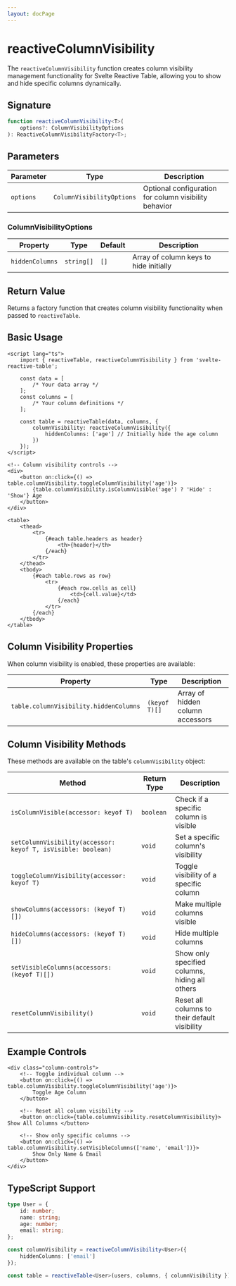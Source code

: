 ```yaml
---
layout: docPage
---
```


<script lang="ts">
	import { reactiveBreadcrumb } from '$shared/lib/breadcrumb.svelte'
	import { BookOpen } from '@lucide/svelte';

	const breadcrumb = reactiveBreadcrumb();
	breadcrumb.setItems([
		{
			icon: BookOpen,
			href: '/docs/introduction'
		},
		{
			title: 'API Reference'
		},
		{
			title: 'reactiveColumnVisibility'
		}
	]);
</script>

# reactiveColumnVisibility

The `reactiveColumnVisibility` function creates column visibility management functionality for Svelte Reactive Table, allowing you to show and hide specific columns dynamically.

## Signature

```ts
function reactiveColumnVisibility<T>(
	options?: ColumnVisibilityOptions
): ReactiveColumnVisibilityFactory<T>;
```

## Parameters

| Parameter | Type                      | Description                                           |
| --------- | ------------------------- | ----------------------------------------------------- |
| `options` | `ColumnVisibilityOptions` | Optional configuration for column visibility behavior |

### ColumnVisibilityOptions

| Property        | Type       | Default | Description                            |
| --------------- | ---------- | ------- | -------------------------------------- |
| `hiddenColumns` | `string[]` | `[]`    | Array of column keys to hide initially |

## Return Value

Returns a factory function that creates column visibility functionality when passed to `reactiveTable`.

## Basic Usage

```svelte
<script lang="ts">
	import { reactiveTable, reactiveColumnVisibility } from 'svelte-reactive-table';

	const data = [
		/* Your data array */
	];
	const columns = [
		/* Your column definitions */
	];

	const table = reactiveTable(data, columns, {
		columnVisibility: reactiveColumnVisibility({
			hiddenColumns: ['age'] // Initially hide the age column
		})
	});
</script>

<!-- Column visibility controls -->
<div>
	<button on:click={() => table.columnVisibility.toggleColumnVisibility('age')}>
		{table.columnVisibility.isColumnVisible('age') ? 'Hide' : 'Show'} Age
	</button>
</div>

<table>
	<thead>
		<tr>
			{#each table.headers as header}
				<th>{header}</th>
			{/each}
		</tr>
	</thead>
	<tbody>
		{#each table.rows as row}
			<tr>
				{#each row.cells as cell}
					<td>{cell.value}</td>
				{/each}
			</tr>
		{/each}
	</tbody>
</table>
```

## Column Visibility Properties

When column visibility is enabled, these properties are available:

| Property                               | Type          | Description                      |
| -------------------------------------- | ------------- | -------------------------------- |
| `table.columnVisibility.hiddenColumns` | `(keyof T)[]` | Array of hidden column accessors |

## Column Visibility Methods

These methods are available on the table's `columnVisibility` object:

| Method                                                       | Return Type | Description                                    |
| ------------------------------------------------------------ | ----------- | ---------------------------------------------- |
| `isColumnVisible(accessor: keyof T)`                         | `boolean`   | Check if a specific column is visible          |
| `setColumnVisibility(accessor: keyof T, isVisible: boolean)` | `void`      | Set a specific column's visibility             |
| `toggleColumnVisibility(accessor: keyof T)`                  | `void`      | Toggle visibility of a specific column         |
| `showColumns(accessors: (keyof T)[])`                        | `void`      | Make multiple columns visible                  |
| `hideColumns(accessors: (keyof T)[])`                        | `void`      | Hide multiple columns                          |
| `setVisibleColumns(accessors: (keyof T)[])`                  | `void`      | Show only specified columns, hiding all others |
| `resetColumnVisibility()`                                    | `void`      | Reset all columns to their default visibility  |

## Example Controls

```svelte
<div class="column-controls">
	<!-- Toggle individual column -->
	<button on:click={() => table.columnVisibility.toggleColumnVisibility('age')}>
		Toggle Age Column
	</button>

	<!-- Reset all column visibility -->
	<button on:click={table.columnVisibility.resetColumnVisibility}> Show All Columns </button>

	<!-- Show only specific columns -->
	<button on:click={() => table.columnVisibility.setVisibleColumns(['name', 'email'])}>
		Show Only Name & Email
	</button>
</div>
```

## TypeScript Support

```ts
type User = {
	id: number;
	name: string;
	age: number;
	email: string;
};

const columnVisibility = reactiveColumnVisibility<User>({
	hiddenColumns: ['email']
});

const table = reactiveTable<User>(users, columns, { columnVisibility });
```
